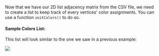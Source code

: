 <!-- title={initColors()} -->

<!-- concepts={Lists} -->

<!--badges={Python:50,Algorithms:50}-->

Now that we have our 2D list adjacency matrix from the CSV file, we need to create a list to keep track of every vertices' color assignments. You can use a function `initColors()` to do so.



#### Sample Colors List:

This list will look similar to the one we saw in a previous example:

![](../images/3.png)

